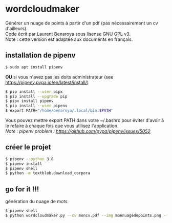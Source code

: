 # wordcloudmaker
Générer un nuage de points à partir d'un pdf (pas nécessairement un cv d'ailleurs).  
Code écrit par Laurent Benaroya sous lisense GNU GPL v3.  
Note : cette version est adaptée aux documents en français.

## installation de pipenv
```bash
$ sudo apt install pipenv 
```
__OU__ si vous n'avez pas les doits administrateur (see https://pipenv.pypa.io/en/latest/install/)
```bash
$ pip install --user pipx
$ pip install --upgrade pip
$ pipx install pipenv
$ pip install --user pipenv
$ export PATH="/home/benaroya/.local/bin:$PATH"
```
Vous pouvez mettre export PATH dans votre ~/.bashrc  pour éviter d'avoir à le refaire à chaque fois que vous utilisez l'application.  
*Note : pipenv problem : https://github.com/pypa/pipenv/issues/5052*
## créer le projet
```bash
$ pipenv --python 3.8
$ pipenv install
$ pipenv shell
$ python -m textblob.download_corpora
```
## go for it !!!
génération du nuage de mots
```bash
$ pipenv shell
$ python wordcloudmaker.py --cv moncv.pdf --img monnuagedepoints.png --map Blues --lang french
```